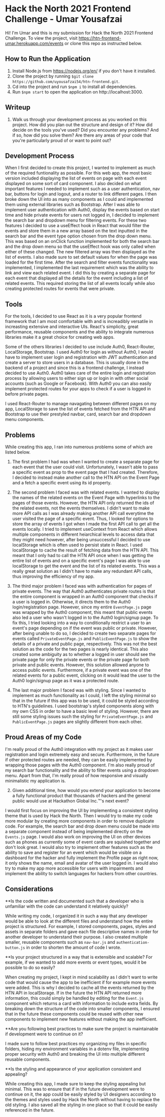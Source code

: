 # Hack the North 2021 Frontend Challenge - Umar Yousafzai

Hi! I'm Umar and this is my submission for Hack the North 2021 Frontend Challenge. To view the project, visit https://htn-frontend-umar.herokuapp.com/events or clone this repo as instructed below.

## How to Run the Application

1. Install Node.js from https://nodejs.org/en/ if you don't have it installed.
2. Clone the project by running `$git clone https://github.com/uyousafzai54/htn-frontend.git`.
3. Cd into the project and run `$npm i` to install all dependencies.
4. Run `$npm start` to open the application on http://localhost:3000.

## Writeup

1. Walk us through your development process as you worked on this project. How did you plan out the structure and design of it? How did decide on the tools you've used? Did you encounter any problems? And if so, how did you solve them? Are there any areas of your code that you're particularly proud of or want to point out?

## Development Process

When I first decided to create this project, I wanted to implement as much of the required funtionality as possible. For this web app, the most basic version included displaying the list of events on page with each event displayed on some sort of card component. I also decided on what important features I needed to implement such as a user authentication, nav bar, buttons for login and logout, and a router to link different pages. I then broke down the UI into as many components as I could and implemented them using external libraries such as Bootstrap. After I was able to implement user authentication with Auth0, display the events based on start time and hide private events for users not logged in, I decided to implement the search bar and dropdown menu for filtering events. For these two features I decided to use a useEffect hook in React that would filter the events and store them in a new array based on the text inputted in the search bar and the event type option chosen from the drop down menu. This was based on an onClick function implemented for both the search bar and the drop down menu so that the useEffect hook was only called when either of these changed. The new filtered array was then displayed as the list of events. I also made sure to set default values for when the page was loaded for the first time. After the search and filter events functionality was implemented, I implemented the last requirement which was the ability to link and view each related event. I did this by creating a separate page for each event that displayed all the details for the event including a list of related events. This required storing the list of all events locally while also creating protected routes for events that were private.

## Tools

For the tools, I decided to use React as it is a very popular frontend framework that I am most comfortable with and is increadibly versatile in increasting extensive and interactive UIs. React's simplicity, great performance, reusable components and the ability to integrate numerous libraries make it a great choice for creating web apps.

Some of the others libraries I decided to use include Auth0, React-Router, LocalStorage, Bootstrap. I used Auth0 for login as without Auth0, I would have to implement user login and registration with JWT authentication and create a server to store users in a database. This is usually done in the backend of a project and since this is a frontend challenge, I instead decided to use Auth0. Auth0 takes care of the entire login and registration process by allowing users to either sign up or login in with other social accounts (such as Google or Facebook). With Auth0 you can also easily implement protected routes for your apps to check if a user is logged in before private pages.

I used React-Router to manage navagating between different pages on my app, LocalStorage to save the list of events fetched from the HTN API and Bootstrap to use their prestyled navbar, card, search bar and dropdown menu components.

## Problems

While creating this app, I ran into numerous problems some of which are listed below.

1. The first problem I had was when I wanted to create a separate page for each event that the user could visit. Unfortunately, I wasn't able to pass a specific event as prop to the event page that I had created. Therefore, I decided to instead make another call to the HTN API on the Event Page and a fetch a specific event using its id property.

2. The second problem I faced was with related events. I wanted to display the names of the related events on the Event Page with hyperlinks to the pages of those events. However, the HTN API only returned the ids of the related events, not the events themselves. I didn't want to make more API calls as I was already making another API call everytime the user visited the page of a specific event. Thus, I looked for options to store the array of events I got when I made the first API call to get all the events locally. I tried to implement useContext from React which allows multiple components in different heiarchical levels to access data that they might need however, after being unsuccessful I decided to use localStorage which is often used to persist state in React. I used localStorage to cache the result of fetching data from the HTN API. This meant that I only had to call the HTN API once when I was getting the entire list of events and on a specific event's page I was able to use localStorage to get the event and the list of its related events. This was a really great solution as I didn't have to make any redundant API calls, thus improving the efficiency of my app.

3. The third major problem I faced was with authentication for pages of private events. The way that Auth0 authenticates private routes is that the entire component is wrapped in an Auth0 component that checks if a user is logged in. Otherwise, it directs them to the Auth0 login/registration page. However, since my entire `EventPage.js` page was wrapped by the Auth0 component, this meant that public events also led a user who wasn't logged in to the Auth0 login/signup page. To fix this, I tried looking into a way to conditionally restrict a user to an event's page depending on if the event was public or private. However, after being unable to do so, I decided to create two separate pages for events called `PrivateEventPage.js` and `PublicEventPage.js` to show the details of a private and public page, respectively. This was not the best solution as the code for the two pages is nearly identical. This also created some ambiguity as to whether a logged in user should see the private page for only the private events or the private page for both private and public events. However, this solution allowed anyone to access public events. Furthermore, if a private event was one of the related events for a public event, clicking on it would lead the user to the Auth0 login/signup page as it was a protected route.

4. The last major problem I faced was with styling. Since I wanted to implement as much functionality as I could, I left the styling minimal so that in the future if this app was to be used, it could be styled according to HTN's guidelines. I used bootstrap's styled components along with my own CSS in order to have a basic level of styling. However, there are still some styling issues such the styling for `PrivateEventPage.js` and `PublicEventPage.js` pages are slightly different from each other.

## Proud Areas of my Code

I'm really proud of the Auth0 integration with my project as it makes user registration and login extremely easy and secure. Furthermore, in the future if other protected routes are needed, they can be easily implemented by wrapping those pages with the Auth0 component. I'm also really proud of my search bar functionality and the ability to filter events using a dropdown menu. Apart from that, I'm really proud of how responsive and visually minimalistic my application is.

2. Given additional time, how would you extend your application to become a fully functional product that thousands of hackers and the general public would use at Hackathon Global Inc.™'s next event?

I would first focus on improving the UI by implementing a consistent styling theme that is used by Hack the North. Then I would try to make my code more modular by creating more components in order to remove duplicate code. For example, the search bar and drop down menu could be made into a separate component instead of being implemented directly on the `Events.js` page. I would also work on improving the UI on other devices such as phones as currently some of event cards are squished together and don't look great. I would also try to implement other features such as the ability to save and register for an event which would be visible on a dashboard for the hacker and fully implement the Profile page as right now, it only shows the name, email and avatar of the user logged in. I would also try to make my app more accessible for users with impairments and implement the ability to switch languages for hackers from other countries.

## Considerations

**Is the code written and documented such that a developer who is unfamiliar with the code can understand it relatively quickly?

While writing my code, I organized it in such a way that any developer would be able to look at the different files and understand how the entire project is structured. For example, I stored components, pages, styles and assets in separate folders and gave each file descriptive names in order for another developer to understand their purpose. I also created multiple smaller, reusable components such as `nav-bar.js` and `authentication-button.js` in order to shorten the amount of code I wrote.

**Is your project structured in a way that is extensible and scalable? For example, if we wanted to add more events or event types, would it be possible to do so easily?

When creating my project, I kept in mind scalability as I didn't want to write code that would cause the app to be inefficient if for example more events were added. This is why I decided to cache all the events returned by the HTN API in localStorage. If in the future the HTN API returned more information, this could simply be handled by editing for the `Event.js` component which returns a card with information to include extra fields. By breaking down the structure of the code into smaller components, I ensured that in the future these components could be reused with other new components to implement new features without making the app inefficient.

**Are you following best practices to make sure the project is maintainable if development were to continue on it?

I made sure to follow best practices my organizing my files in specific folders, hiding my environment variables in a dotenv file, implementing proper security with Auth0 and breaking the UI into multiple different reusable components.

**Is the styling and appearance of your application consistent and appealing?

While creating this app, I made sure to keep the styling appealing but minimal. This was to ensure that if in the future development were to continue on it, the app could be easily styled by UI designers according to the themes and styles used by Hack the North without having to replace the old styling. I also saved all the styling in one place so that it could be easily referenced in the future.

